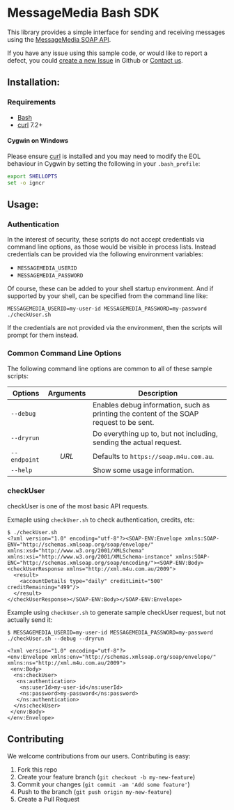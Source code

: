 # MessageMedia Bash SDK

This library provides a simple interface for sending and receiving messages using the [MessageMedia SOAP API](http://www.messagemedia.com.au/wp-content/uploads/2013/05/MessageMedia_Messaging_Web_Service.pdf?eacfbb).

If you have any issue using this sample code, or would like to report a defect, you could [create a new Issue](https://github.com/messagemedia/messagemedia-bash/issues/new) in Github or [Contact us](http://www.messagemedia.com.au/contact-us).

## Installation:
### Requirements
* [Bash]
* [curl] 7.2+

#### Cygwin on Windows
Please ensure [curl] is installed and you may need to modify the EOL behaviour
in Cygwin by setting the following in your `.bash_profile`:

```bash
export SHELLOPTS
set -o igncr
```

[Bash]: http://www.gnu.org/software/bash/ "GNU Bash"
[curl]: http://curl.haxx.se/ "curl and libcurl"

## Usage:
### Authentication

In the interest of security, these scripts do not accept credentials via
command line options, as those would be visible in process lists.  Instead
credentials can be provided via the following environment variables:
* `MESSAGEMEDIA_USERID`
* `MESSAGEMEDIA_PASSWORD`

Of course, these can be added to your shell startup environment.  And if
supported by your shell, can be specified from the command line like:

```
MESSAGEMEDIA_USERID=my-user-id MESSAGEMEDIA_PASSWORD=my-password ./checkUser.sh
```

If the credentials are not provided via the environment, then the scripts
will prompt for them instead.

### Common Command Line Options

The following command line options are common to all of these sample scripts:

| Options      | Arguments | Description |
|--------------|:---------:|-------------|
| `--debug`    |           | Enables debug information, such as printing the content of the SOAP request to be sent. |
| `--dryrun`   |           | Do everything up to, but not including, sending the actual request. |
| `--endpoint` | _URL_     | Defaults to `https://soap.m4u.com.au`. |
| `--help`     |           | Show some usage information. |

### checkUser

checkUser is one of the most basic API requests.

Exmaple using `checkUser.sh` to check authentication, credits, etc:
```
$ ./checkUser.sh
<?xml version="1.0" encoding="utf-8"?><SOAP-ENV:Envelope xmlns:SOAP-ENV="http://schemas.xmlsoap.org/soap/envelope/" xmlns:xsd="http://www.w3.org/2001/XMLSchema" xmlns:xsi="http://www.w3.org/2001/XMLSchema-instance" xmlns:SOAP-ENC="http://schemas.xmlsoap.org/soap/encoding/"><SOAP-ENV:Body><checkUserResponse xmlns="http://xml.m4u.com.au/2009">
  <result>
    <accountDetails type="daily" creditLimit="500" creditRemaining="499"/>
  </result>
</checkUserResponse></SOAP-ENV:Body></SOAP-ENV:Envelope>
```

Example using `checkUser.sh` to generate sample checkUser request, but not actually send it:
```
$ MESSAGEMEDIA_USERID=my-user-id MESSAGEMEDIA_PASSWORD=my-password ./checkUser.sh --debug --dryrun

<?xml version="1.0" encoding="utf-8"?>
<env:Envelope xmlns:env="http://schemas.xmlsoap.org/soap/envelope/" xmlns:ns="http://xml.m4u.com.au/2009">
 <env:Body>
  <ns:checkUser>
   <ns:authentication>
    <ns:userId>my-user-id</ns:userId>
    <ns:password>my-password</ns:password>
   </ns:authentication>
  </ns:checkUser>
 </env:Body>
</env:Envelope>
```

## Contributing

We welcome contributions from our users. Contributing is easy:

  1.  Fork this repo
  2.  Create your feature branch (`git checkout -b my-new-feature`)
  3.  Commit your changes (`git commit -am 'Add some feature'`)
  4.  Push to the branch (`git push origin my-new-feature`)
  5.  Create a Pull Request
